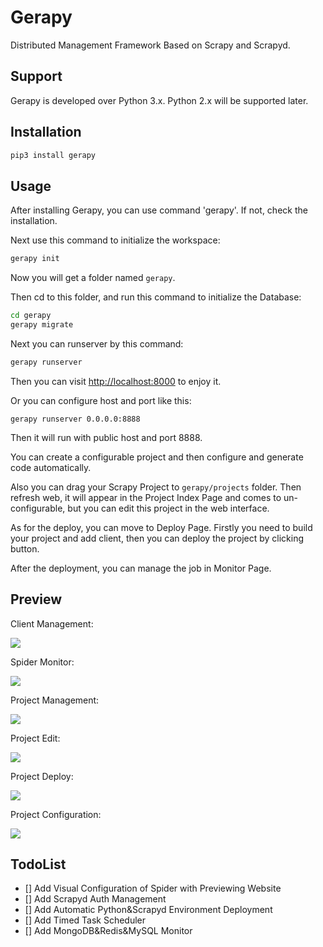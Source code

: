 # Gerapy

Distributed Management Framework Based on Scrapy and Scrapyd.

## Support

Gerapy is developed over Python 3.x. Python 2.x will be supported later.

## Installation

```bash
pip3 install gerapy
```

## Usage

After installing Gerapy, you can use command 'gerapy'. If not, check the installation.

Next use this command to initialize the workspace:

```bash
gerapy init
```

Now you will get a folder named `gerapy`.

Then cd to this folder, and run this command to initialize the Database:

```bash
cd gerapy
gerapy migrate
```

Next you can runserver by this command:

```bash
gerapy runserver
```

Then you can visit [http://localhost:8000](http://localhost:8000) to enjoy it.

Or you can configure host and port like this:

```
gerapy runserver 0.0.0.0:8888
```

Then it will run with public host and port 8888.

You can create a configurable project and then configure and generate code automatically.

Also you can drag your Scrapy Project to `gerapy/projects` folder. Then refresh web, it
will appear in the Project Index Page and comes to un-configurable, but you can edit this
project in the web interface.

As for the deploy, you can move to Deploy Page. Firstly you need to build your project and 
add client, then you can deploy the project by clicking button.

After the deployment, you can manage the job in Monitor Page.


## Preview

Client Management:

![](https://ws4.sinaimg.cn/large/006tKfTcly1fkbdxmxtg8j31kw0smak0.jpg)

Spider Monitor:

![](https://ws4.sinaimg.cn/large/006tKfTcly1fkbe2idj4tj31kw0skqfp.jpg)

Project Management:

![](https://ws2.sinaimg.cn/large/006tKfTcly1fkbebgjxguj31kw0l4jyp.jpg)

Project Edit:

![](https://ws1.sinaimg.cn/large/006tKfTcly1fkbe00vpakj31kw0qx7ez.jpg)

Project Deploy:

![](https://ws4.sinaimg.cn/large/006tKfTcly1fkbe3w2jrij31kw0shtgr.jpg)

Project Configuration:

![](https://ws2.sinaimg.cn/large/006tKfTcly1fkbe5aqerdj31kw0xggu0.jpg)

## TodoList

- [] Add Visual Configuration of Spider with Previewing Website
- [] Add Scrapyd Auth Management
- [] Add Automatic Python&Scrapyd Environment Deployment
- [] Add Timed Task Scheduler
- [] Add MongoDB&Redis&MySQL Monitor